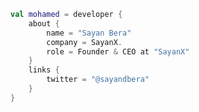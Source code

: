 ```kotlin
val mohamed = developer {
    about {
        name = "Sayan Bera"
        company = SayanX.
        role = Founder & CEO at "SayanX"
    }
    links {
        twitter = "@sayandbera"
    }
}
```

<!---
sayandbera/sayandbera is a ✨ special ✨ repository because its `README.md` (this file) appears on your GitHub profile.
You can click the Preview link to take a look at your changes.
--->
